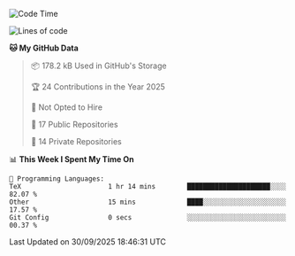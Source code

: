 <!--START_SECTION:waka-->
![Code Time](http://img.shields.io/badge/Code%20Time-1%2C134%20hrs%209%20mins-blue)

![Lines of code](https://img.shields.io/badge/From%20Hello%20World%20I%27ve%20Written-225.1%20thousand%20lines%20of%20code-blue)

**🐱 My GitHub Data** 

> 📦 178.2 kB Used in GitHub's Storage 
 > 
> 🏆 24 Contributions in the Year 2025
 > 
> 🚫 Not Opted to Hire
 > 
> 📜 17 Public Repositories 
 > 
> 🔑 14 Private Repositories 
 > 
📊 **This Week I Spent My Time On** 

```text
💬 Programming Languages: 
TeX                      1 hr 14 mins        █████████████████████░░░░   82.07 % 
Other                    15 mins             ████░░░░░░░░░░░░░░░░░░░░░   17.57 % 
Git Config               0 secs              ░░░░░░░░░░░░░░░░░░░░░░░░░   00.37 % 
```


 Last Updated on 30/09/2025 18:46:31 UTC
<!--END_SECTION:waka-->
